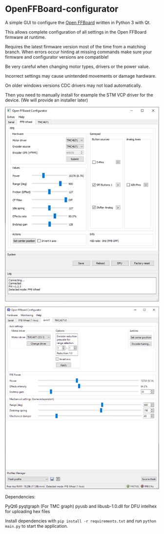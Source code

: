 # OpenFFBoard-configurator
A simple GUI to configure the [Open FFBoard](https://github.com/Ultrawipf/OpenFFBoard) written in Python 3 with Qt.

This allows complete configuration of all settings in the Open FFBoard firmware at runtime.

Requires the latest firmware version most of the time from a matching branch.
When errors occur hinting at missing commands make sure your firmware and configurator versions are compatible!


Be very careful when changing motor types, drivers or the power value.

Incorrect settings may cause unintended movements or damage hardware.


On older windows versions CDC drivers may not load automatically.

Then you need to manually install for example the STM VCP driver for the device. (We will provide an installer later)


![FFB Window](screenshots/FFBwheel.png?raw=true)


![Axis Window](screenshots/Axispage.png?raw=true)

Dependencies:

PyQt6
pyqtgraph (For TMC graph)
pyusb and libusb-1.0.dll for DFU
intelhex for uploading hex files

Install dependencies with `pip install -r requirements.txt` and run `python main.py` to start the application.